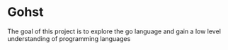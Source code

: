 # Gohst
The goal of this project is to explore the go language and gain a low level understanding of programming languages 
